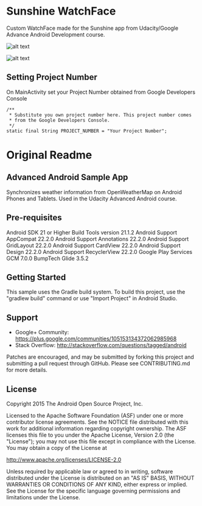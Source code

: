 Sunshine WatchFace
===================

Custom WatchFace made for the Sunshine app from Udacity/Google Advance Android Development course. 

![alt text](https://lh3.googleusercontent.com/S1itjX7H32L0T8o3FFd01konjOrSnAwB5HwBd7XZHJ4VPG2VYrouDoqctnMEh0gMmuQ7=w5760-h3600-rw-no)

![alt text](https://lh3.googleusercontent.com/6Rz4b7zYt10E5xc_LO9H6sCfnbjaZMsOKoAfkjTSAcWkGimHk5ZP4I-GqN3k5TTEtGN0=w5760-h3600-rw-no)

Setting Project Number
----------------------

On MainActivity set your Project Number obtained from Google Developers Console

    /**
     * Substitute you own project number here. This project number comes
     * from the Google Developers Console.
     */
    static final String PROJECT_NUMBER = "Your Project Number";

Original Readme
===================================

Advanced Android Sample App
---------------------------

Synchronizes weather information from OpenWeatherMap on Android Phones and Tablets. Used in the Udacity Advanced Android course.

Pre-requisites
--------------
Android SDK 21 or Higher
Build Tools version 21.1.2
Android Support AppCompat 22.2.0
Android Support Annotations 22.2.0
Android Support GridLayout 22.2.0
Android Support CardView 22.2.0
Android Support Design 22.2.0
Android Support RecyclerView 22.2.0
Google Play Services GCM 7.0.0
BumpTech Glide 3.5.2


Getting Started
---------------
This sample uses the Gradle build system.  To build this project, use the
"gradlew build" command or use "Import Project" in Android Studio.

Support
-------

- Google+ Community: https://plus.google.com/communities/105153134372062985968
- Stack Overflow: http://stackoverflow.com/questions/tagged/android

Patches are encouraged, and may be submitted by forking this project and
submitting a pull request through GitHub. Please see CONTRIBUTING.md for more details.

License
-------
Copyright 2015 The Android Open Source Project, Inc.

Licensed to the Apache Software Foundation (ASF) under one or more contributor
license agreements.  See the NOTICE file distributed with this work for
additional information regarding copyright ownership.  The ASF licenses this
file to you under the Apache License, Version 2.0 (the "License"); you may not
use this file except in compliance with the License.  You may obtain a copy of
the License at

http://www.apache.org/licenses/LICENSE-2.0

Unless required by applicable law or agreed to in writing, software
distributed under the License is distributed on an "AS IS" BASIS, WITHOUT
WARRANTIES OR CONDITIONS OF ANY KIND, either express or implied.  See the
License for the specific language governing permissions and limitations under
the License.

